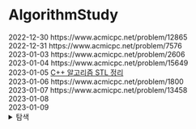 # AlgorithmStudy
<div>
2022-12-30 https://www.acmicpc.net/problem/12865 <br>
2022-12-31 https://www.acmicpc.net/problem/7576 <br>
2023-01-03 https://www.acmicpc.net/problem/2606 <br>
2023-01-04 https://www.acmicpc.net/problem/15649 <br>
2023-01-05  <a href="https://github.com/ongsiru/AlgorithmStudy/blob/master/2023-01-05/2023-01-05.cpp">C++ 알고리즘 STL 정리</a> <br>
2023-01-06 https://www.acmicpc.net/problem/1800 <br>
2023-01-07 https://www.acmicpc.net/problem/13458 <br>
2023-01-08 <br>
2023-01-09 <br>
</div>


<details>
  <summary>
    탐색
  </summary>
  <div>
    2022-12-30 https://www.acmicpc.net/problem/12865 <br>
    2022-12-31 https://www.acmicpc.net/problem/7576 <br>
    2023-01-03 https://www.acmicpc.net/problem/2606 <br>
    2023-01-04 https://www.acmicpc.net/problem/15649 <br>
  </div>
</details>
